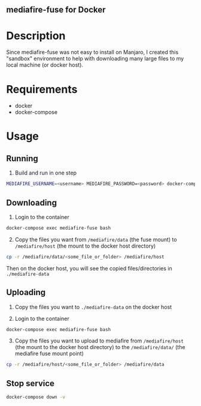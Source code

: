 mediafire-fuse for Docker
---

# Description
Since mediafire-fuse was not easy to install on Manjaro, I created this "sandbox" environment to help with downloading many large files to my local machine (or docker host). 

# Requirements
- docker
- docker-compose

# Usage
## Running
1. Build and run in one step
```bash
MEDIAFIRE_USERNAME=<username> MEDIAFIRE_PASSWORD=<password> docker-compose up --build -d
```

## Downloading
1. Login to the container
```bash
docker-compose exec mediafire-fuse bash
```

2. Copy the files you want from `/mediafire/data` (the fuse mount) to `/mediafire/host` (the mount to the docker host directory)
```bash
cp -r /mediafire/data/<some_file_or_folder> /mediafire/host
```

Then on the docker host, you will see the copied files/directories in `./mediafire-data`

## Uploading
1. Copy the files you want to `./mediafire-data` on the docker host

2. Login to the container
```bash
docker-compose exec mediafire-fuse bash
```

3. Copy the files you want to upload to mediafire from `/mediafire/host` (the mount to the docker host directory) to the `/mediafire/data/` (the mediafire fuse mount point)
```bash
cp -r /mediafire/host/<some_file_or_folder> /mediafire/data
```

## Stop service
```bash
docker-compose down -v
```





